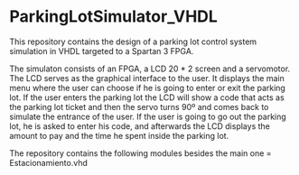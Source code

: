 # ParkingLotSimulator_VHDL
This repository contains the design of a parking lot control system simulation in VHDL targeted to a Spartan 3 FPGA.

The simulaton consists of an FPGA, a LCD 20 * 2 screen and a servomotor. The LCD serves as the graphical interface to the user. It displays the main menu where the user can choose if he is going to enter or exit the parking lot. If the user enters the parking lot the LCD will show a code that acts as the parking lot ticket and then the servo turns 90º and comes back to simulate the entrance of the user. If the user is going to go out the parking lot, he is asked to enter his code, and afterwards the LCD displays the amount to pay and the time he spent inside the parking lot. 

The repository contains the following modules besides the main one = Estacionamiento.vhd
